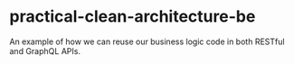# practical-clean-architecture-be

An example of how we can reuse our business logic code in both RESTful and GraphQL APIs.